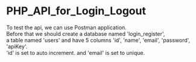 # PHP_API_for_Login_Logout

To test the api, we can use Postman application.  
Before that we should create a database named 'login_register',  
a table named 'users' and have 5 columns 'id', 'name', 'email', 'password', 'apiKey'.  
'id' is set to auto increment. and 'email' is set to unique.  